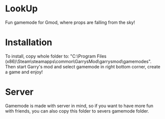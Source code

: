 # LookUp
Fun gamemode for Gmod, where props are falling from the sky!

# Installation
To install, copy whole folder to: "C:\Program Files (x86)\Steam\steamapps\common\GarrysMod\garrysmod\gamemodes".
Then start Garry's mod and select gamemode in right bottom corner, create a game and enjoy!

# Server
Gamemode is made with server in mind, so if you want to have more fun with friends, you can also copy this folder to severs gamemode folder.
